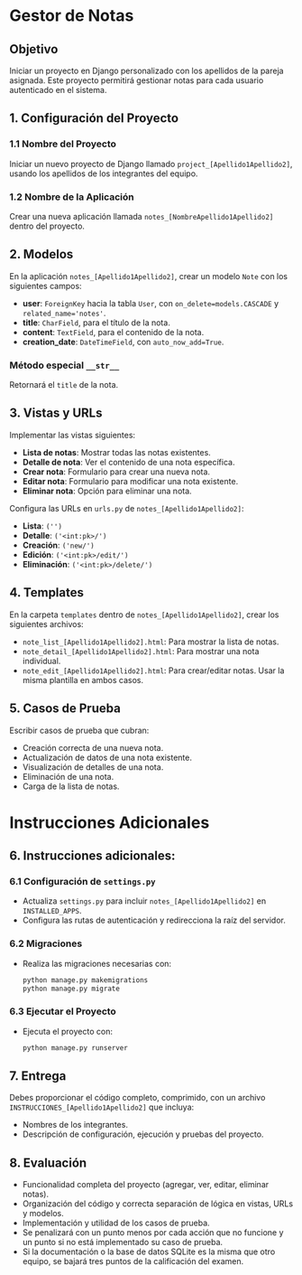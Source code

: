 # Gestor de Notas

## Objetivo
Iniciar un proyecto en Django personalizado con los apellidos de la pareja asignada. Este proyecto permitirá gestionar notas para cada usuario autenticado en el sistema.

## 1. Configuración del Proyecto

### 1.1 Nombre del Proyecto
Iniciar un nuevo proyecto de Django llamado `project_[Apellido1Apellido2]`, usando los apellidos de los integrantes del equipo.

### 1.2 Nombre de la Aplicación
Crear una nueva aplicación llamada `notes_[NombreApellido1Apellido2]` dentro del proyecto.

## 2. Modelos

En la aplicación `notes_[Apellido1Apellido2]`, crear un modelo `Note` con los siguientes campos:

- **user**: `ForeignKey` hacia la tabla `User`, con `on_delete=models.CASCADE` y `related_name='notes'`.
- **title**: `CharField`, para el título de la nota.
- **content**: `TextField`, para el contenido de la nota.
- **creation_date**: `DateTimeField`, con `auto_now_add=True`.

### Método especial `__str__`
Retornará el `title` de la nota.

## 3. Vistas y URLs

Implementar las vistas siguientes:

- **Lista de notas**: Mostrar todas las notas existentes.
- **Detalle de nota**: Ver el contenido de una nota específica.
- **Crear nota**: Formulario para crear una nueva nota.
- **Editar nota**: Formulario para modificar una nota existente.
- **Eliminar nota**: Opción para eliminar una nota.

Configura las URLs en `urls.py` de `notes_[Apellido1Apellido2]`:

- **Lista**: `('')`
- **Detalle**: `('<int:pk>/')`
- **Creación**: `('new/')`
- **Edición**: `('<int:pk>/edit/')`
- **Eliminación**: `('<int:pk>/delete/')`

## 4. Templates

En la carpeta `templates` dentro de `notes_[Apellido1Apellido2]`, crear los siguientes archivos:

- `note_list_[Apellido1Apellido2].html`: Para mostrar la lista de notas.
- `note_detail_[Apellido1Apellido2].html`: Para mostrar una nota individual.
- `note_edit_[Apellido1Apellido2].html`: Para crear/editar notas. Usar la misma plantilla en ambos casos.

## 5. Casos de Prueba

Escribir casos de prueba que cubran:

- Creación correcta de una nueva nota.
- Actualización de datos de una nota existente.
- Visualización de detalles de una nota.
- Eliminación de una nota.
- Carga de la lista de notas.

# Instrucciones Adicionales

## 6. Instrucciones adicionales:

### 6.1 Configuración de `settings.py`
- Actualiza `settings.py` para incluir `notes_[Apellido1Apellido2]` en `INSTALLED_APPS`.
- Configura las rutas de autenticación y redirecciona la raíz del servidor.

### 6.2 Migraciones
- Realiza las migraciones necesarias con:
    ```bash
    python manage.py makemigrations
    python manage.py migrate
    ```

### 6.3 Ejecutar el Proyecto
- Ejecuta el proyecto con:
    ```bash
    python manage.py runserver
    ```

## 7. Entrega

Debes proporcionar el código completo, comprimido, con un archivo `INSTRUCCIONES_[Apellido1Apellido2]` que incluya:

- Nombres de los integrantes.
- Descripción de configuración, ejecución y pruebas del proyecto.

## 8. Evaluación

- Funcionalidad completa del proyecto (agregar, ver, editar, eliminar notas).
- Organización del código y correcta separación de lógica en vistas, URLs y modelos.
- Implementación y utilidad de los casos de prueba.
- Se penalizará con un punto menos por cada acción que no funcione y un punto si no está implementado su caso de prueba.
- Si la documentación o la base de datos SQLite es la misma que otro equipo, se bajará tres puntos de la calificación del examen.
